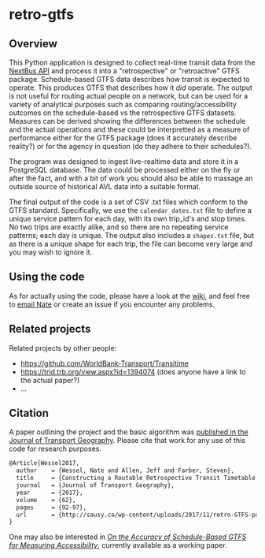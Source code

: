 # retro-gtfs

## Overview
This Python application is designed to collect real-time transit data from the [NextBus API](https://www.nextbus.com/xmlFeedDocs/NextBusXMLFeed.pdf) and process it into a "retrospective" or "retroactive" GTFS package. Schedule-based GTFS data describes how transit is expected to operate. This produces GTFS that describes how it *did* operate. The output is not useful for routing actual people on a network, but can be used for a variety of analytical purposes such as comparing routing/accessibility outcomes on the schedule-based vs the retrospective GTFS datasets. Measures can be derived showing the differences between the schedule and the actual operations and these could be interpretted as a measure of performance either for the GTFS package (does it accurately describe reality?) or for the agency in question (do they adhere to their schedules?). 

The program was designed to ingest live-realtime data and store it in a PostgreSQL database. The data could be processed either on the fly or after the fact, and with a bit of work you should also be able to massage an outside source of historical AVL data into a suitable format.

The final output of the code is a set of CSV .txt files which conform to the GTFS standard. Specifically, we use the `calendar_dates.txt` file to define a unique service pattern for each day, with its own trip_id's and stop times. No two trips are exactly alike, and so there are no repeating service patterns; each day is unique. The output also includes a `shapes.txt` file, but as there is a unique shape for each trip, the file can become very large and you may wish to ignore it. 


## Using the code

As for actually using the code, please have a look at the [wiki](https://github.com/SAUSy-Lab/retro-gtfs/wiki), and feel free to [email Nate](mailto:nate.wessel@mail.utoronto.ca) or create an issue if you encounter any problems. 


## Related projects

Related projects by other people:
* https://github.com/WorldBank-Transport/Transitime
* https://trid.trb.org/view.aspx?id=1394074 (does anyone have a link to the actual paper?)
* ...


## Citation

A paper outlining the project and the basic algorithm was [published in the Journal of Transport Geography](http://www.sciencedirect.com/science/article/pii/S0966692317300388). Please cite that work for any use of this code for research purposes.

```latex
@Article{Wessel2017,
  author    = {Wessel, Nate and Allen, Jeff and Farber, Steven},
  title     = {Constructing a Routable Retrospective Transit Timetable from a Real-time Vehicle Location Feed and GTFS},
  journal   = {Journal of Transport Geography},
  year      = {2017},
  volume    = {62},
  pages     = {92-97},
  url       = {http://sausy.ca/wp-content/uploads/2017/11/retro-GTFS-paper.pdf}
}
```

One may also be interested in _[On the Accuracy of Schedule-Based GTFS for Measuring Accessibility](https://osf.io/preprints/socarxiv/hzgpd/)_, currently available as a working paper. 
